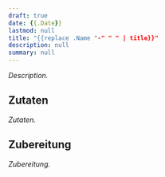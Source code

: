 ```yaml
---
draft: true
date: {{.Date}}
lastmod: null
title: "{{replace .Name "-" " " | title}}"
description: null
summary: null
---
```


*Description.*

## Zutaten

*Zutaten.*

## Zubereitung

*Zubereitung.*
